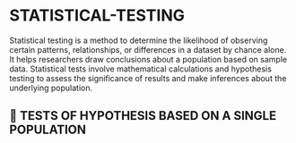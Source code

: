 # STATISTICAL-TESTING
Statistical testing is a method  to determine the likelihood of observing certain patterns, relationships, or differences in a dataset by chance alone. It helps researchers draw conclusions about a population based on sample data. Statistical tests involve mathematical calculations and hypothesis testing to assess the significance of results and make inferences about the underlying population.

## 🔴 TESTS OF HYPOTHESIS BASED ON A SINGLE POPULATION

### 

